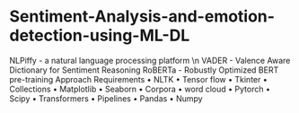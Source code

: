 # Sentiment-Analysis-and-emotion-detection-using-ML-DL
 NLPiffy - a natural language processing platform \n
 VADER - Valence  Aware  Dictionary   for   Sentiment Reasoning
 RoBERTa - Robustly Optimized BERT pre-training Approach
 Requirements
   •	NLTK
   •	Tensor flow
   •	Tkinter
   •	Collections
   •	Matplotlib
   •	Seaborn
   •	Corpora
   •	word cloud
   •	Pytorch
   •	Scipy
   •	Transformers
   •	Pipelines
   •	Pandas
   •	Numpy


